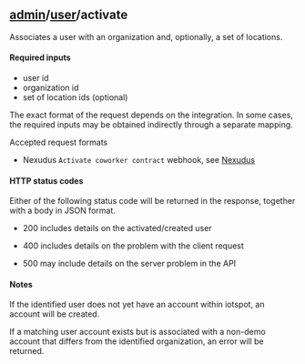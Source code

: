 ## [admin](..)/[user](.)/activate

Associates a user with an organization and, optionally, a set of locations.


#### Required inputs

* user id
* organization id
* set of location ids (optional)

The exact format of the request depends on the integration. In some cases, the required inputs may be obtained indirectly through a separate mapping. 

Accepted request formats
* Nexudus `Activate coworker contract` webhook, see [Nexudus](nexudus)


#### HTTP status codes

Either of the following status code will be returned in the response, together with a body in JSON format.

* 200
  includes details on the activated/created user
  
* 400
  includes details on the problem with the client request
  
* 500
  may include details on the server problem in the API


#### Notes

If the identified user does not yet have an account within iotspot, an account will be created.

If a matching user account exists but is associated with a non-demo account that differs from the identified organization, an error will be returned.
